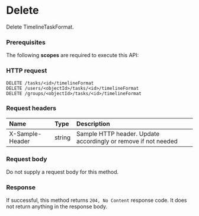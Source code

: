 # Delete

Delete TimelineTaskFormat.
### Prerequisites
The following **scopes** are required to execute this API: 
### HTTP request
<!-- { "blockType": "ignored" } -->
```http
DELETE /tasks/<id>/timelineFormat
DELETE /users/<objectId>/tasks/<id>/timelineFormat
DELETE /groups/<objectId>/tasks/<id>/timelineFormat

```
### Request headers
| Name       | Type | Description|
|:---------------|:--------|:----------|
| X-Sample-Header  | string  | Sample HTTP header. Update accordingly or remove if not needed|

### Request body
Do not supply a request body for this method.


### Response
If successful, this method returns `204, No Content` response code. It does not return anything in the response body.


<!-- uuid: dae0e06a-d56c-4c79-9755-0f4d0ea48921
2015-10-21 09:37:36 UTC -->
<!-- {
  "type": "#page.annotation",
  "description": "Delete",
  "keywords": "",
  "section": "documentation",
  "tocPath": ""
}-->